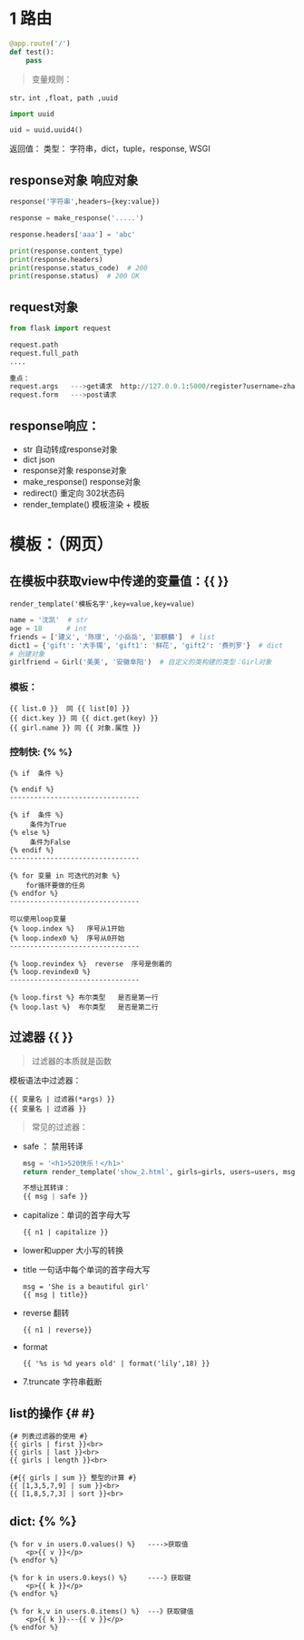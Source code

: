 # 1 路由

```python
@app.route('/')
def test():
 	pass
```

> 变量规则：

`str，int ,float, path ,uuid`

```python
import uuid

uid = uuid.uuid4()
```

 返回值：
      类型： 字符串，dict，tuple，response, WSGI

## response对象  响应对象

```python
response('字符串',headers={key:value})

response = make_response('.....')

response.headers['aaa'] = 'abc'

print(response.content_type)
print(response.headers)
print(response.status_code)  # 200
print(response.status)  # 200 OK
```

##   request对象

```python
from flask import request

request.path
request.full_path
....

重点：
request.args   --->get请求  http://127.0.0.1:5000/register?username=zhangsan&password=123456
request.form   --->post请求
```


## response响应：

- str               自动转成response对象
- dict              json
- response对象      response对象
- make_response()   response对象
- redirect()        重定向  302状态码
- render_template() 模板渲染 + 模板



# 模板：（网页）

## 在模板中获取view中传递的变量值：{{ }}

`render_template('模板名字',key=value,key=value)`

```python
name = '沈凯'  # str
age = 18      # int
friends = ['建义', '陈璟', '小岳岳', '郭麒麟']  # list
dict1 = {'gift': '大手镯', 'gift1': '鲜花', 'gift2': '费列罗'}  # dict
# 创建对象
girlfriend = Girl('美美', '安徽阜阳')  # 自定义的类构建的类型：Girl对象
```

### 模板：

```jinja2
{{ list.0 }}  同 {{ list[0] }}
{{ dict.key }} 同 {{ dict.get(key) }}
{{ girl.name }} 同 {{ 对象.属性 }}
```

### 控制快: {% %}

```jinja2
{% if  条件 %}

{% endif %}
--------------------------------

{% if  条件 %}
     条件为True
{% else %}
     条件为False
{% endif %}
--------------------------------

{% for 变量 in 可迭代的对象 %}
    for循环要做的任务
{% endfor %}
--------------------------------

可以使用loop变量
{% loop.index %}   序号从1开始
{% loop.index0 %}  序号从0开始
--------------------------------

{% loop.revindex %}  reverse  序号是倒着的
{% loop.revindex0 %}
--------------------------------

{% loop.first %} 布尔类型   是否是第一行
{% loop.last %}  布尔类型   是否是第二行
```



## 过滤器 {{ }}

> 过滤器的本质就是函数

模板语法中过滤器：

```jinja2
{{ 变量名 | 过滤器(*args) }}
{{ 变量名 | 过滤器 }}
```

> 常见的过滤器：

- safe ： 禁用转译

    ```python
    msg = '<h1>520快乐！</h1>'
    return render_template('show_2.html', girls=girls, users=users, msg=msg)
    
    不想让其转译：
    {{ msg | safe }}
    ```

- capitalize：单词的首字母大写

    ```jinja2
    {{ n1 | capitalize }}
    ```

- lower和upper 大小写的转换
    

- title 一句话中每个单词的首字母大写

    ```jinja2
    msg = 'She is a beautiful girl'
    {{ msg | title}}
    ```

- reverse  翻转

    ```jinja2
    {{ n1 | reverse}}
    ```

- format 

    ```jinja2
    {{ '%s is %d years old' | format('lily',18) }}
    ```

- 7.truncate 字符串截断

## list的操作 {# #}

```jinja2
{# 列表过滤器的使用 #}
{{ girls | first }}<br>
{{ girls | last }}<br>
{{ girls | length }}<br>

{#{{ girls | sum }} 整型的计算 #}
{{ [1,3,5,7,9] | sum }}<br>
{{ [1,8,5,7,3] | sort }}<br>
```

## dict: {% %}

```jinja2
{% for v in users.0.values() %}   ---->获取值
	<p>{{ v }}</p>
{% endfor %}

{% for k in users.0.keys() %}     ----》获取键
    <p>{{ k }}</p>
{% endfor %}

{% for k,v in users.0.items() %}  ---》获取键值
    <p>{{ k }}---{{ v }}</p>
{% endfor %}
```













